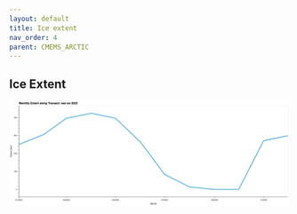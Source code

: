 ```yaml
---
layout: default
title: Ice extent
nav_order: 4
parent: CMEMS_ARCTIC
---
```


## Ice Extent

![2023 Ice Extent](../cmems_mod_arc_phy_anfc_6km_detided_P1M-m/2023/Annual/siconc.png)
